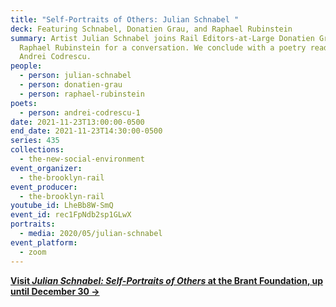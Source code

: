 ```yaml
---
title: "Self-Portraits of Others: Julian Schnabel "
deck: Featuring Schnabel, Donatien Grau, and Raphael Rubinstein
summary: Artist Julian Schnabel joins Rail Editors-at-Large Donatien Grau and
  Raphael Rubinstein for a conversation. We conclude with a poetry reading by
  Andrei Codrescu.
people:
  - person: julian-schnabel
  - person: donatien-grau
  - person: raphael-rubinstein
poets:
  - person: andrei-codrescu-1
date: 2021-11-23T13:00:00-0500
end_date: 2021-11-23T14:30:00-0500
series: 435
collections:
  - the-new-social-environment
event_organizer:
  - the-brooklyn-rail
event_producer:
  - the-brooklyn-rail
youtube_id: LheBb8W-SmQ
event_id: rec1FpNdb2sp1GLwX
portraits:
  - media: 2020/05/julian-schnabel
event_platform:
  - zoom
---
```

**[Visit *Julian Schnabel: Self-Portraits of Others* at the Brant Foundation, up until December 30 →](https://www.brantfoundation.org/exhibitions/self-portraits-of-others-2/)**